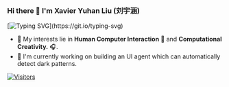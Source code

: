 ### Hi there 👋 I'm Xavier Yuhan Liu (刘宇涵)

[![Typing SVG](https://readme-typing-svg.demolab.com?font=Press+Start+2P&weight=800&pause=1000&color=FF6600&center=true&vCenter=true&random=false&width=435&lines=Undergraduate+Student+at+SUSTech.;Trying+to+make+the+world+a+better+place.)](https://git.io/typing-svg)

- 🔬 My interests lie in **Human Computer Interaction** 🤖 and **Computational Creativity.** 🎧.
- 🔨 I'm currently working on building an UI agent which can automatically detect dark patterns.

[![Visitors](https://api.visitorbadge.io/api/visitors?path=https%3A%2F%2Fwww%2Cgithub.com%2Fxavieryuhanliu&countColor=%23263759)](https://visitorbadge.io/status?path=https%3A%2F%2Fwww%2Cgithub.com%2Fxavieryuhanliu)
